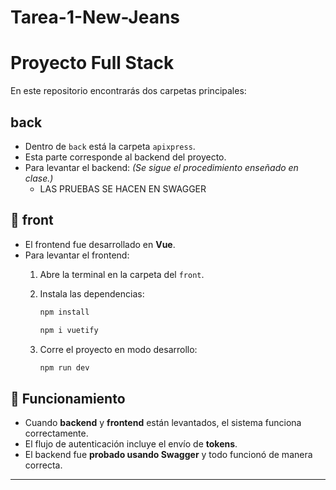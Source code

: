 # Tarea-1-New-Jeans

# Proyecto Full Stack

En este repositorio encontrarás dos carpetas principales:

## back
- Dentro de `back` está la carpeta `apixpress`.
- Esta parte corresponde al backend del proyecto.
- Para levantar el backend:
  *(Se sigue el procedimiento enseñado en clase.)*
  - LAS PRUEBAS SE HACEN EN SWAGGER

## 📁 front
- El frontend fue desarrollado en **Vue**.
- Para levantar el frontend:
  1. Abre la terminal en la carpeta del `front`.
  2. Instala las dependencias:
     ```bash
     npm install
     ```

     ```bash
     npm i vuetify
     ```
  3. Corre el proyecto en modo desarrollo:
     ```bash
     npm run dev
     ```

## 🚀 Funcionamiento
- Cuando **backend** y **frontend** están levantados, el sistema funciona correctamente.
- El flujo de autenticación incluye el envío de **tokens**.
- El backend fue **probado usando Swagger** y todo funcionó de manera correcta.

---
